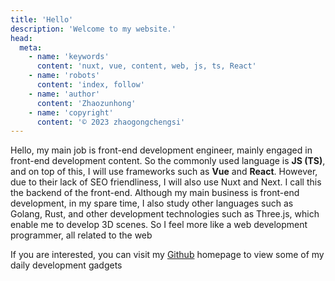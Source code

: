 ```yaml
---
title: 'Hello'
description: 'Welcome to my website.'
head:
  meta:
    - name: 'keywords'
      content: 'nuxt, vue, content, web, js, ts, React'
    - name: 'robots'
      content: 'index, follow'
    - name: 'author'
      content: 'Zhaozunhong'
    - name: 'copyright'
      content: '© 2023 zhaogongchengsi'
---
```


Hello, my main job is front-end development engineer, mainly engaged in front-end development content. So the commonly used language is **JS (TS)**, and on top of this, I will use frameworks such as **Vue** and **React**. However, due to their lack of SEO friendliness, I will also use Nuxt and Next. I call this the backend of the front-end. Although my main business is front-end development, in my spare time, I also study other languages such as Golang, Rust, and other development technologies such as Three.js, which enable me to develop 3D scenes. So I feel more like a web development programmer, all related to the web

If you are interested, you can visit my [Github](https://github.com/zhaogongchengsi) homepage to view some of my daily development gadgets

